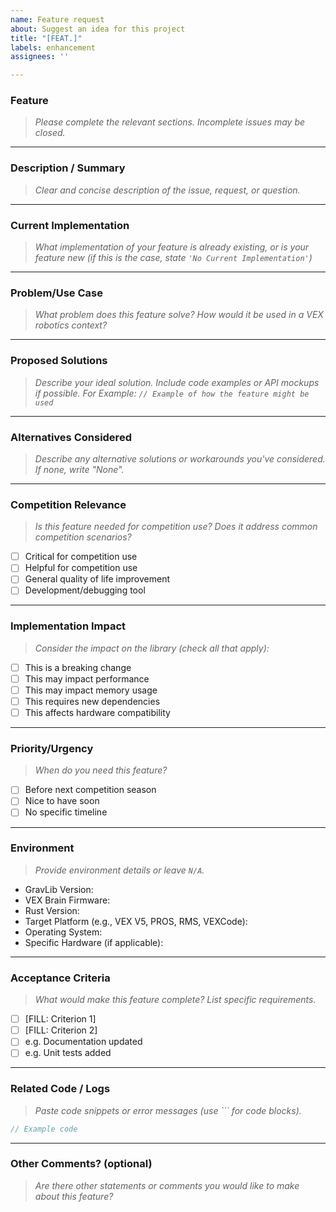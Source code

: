 ```yaml
---
name: Feature request
about: Suggest an idea for this project
title: "[FEAT.]"
labels: enhancement
assignees: ''

---
```


### Feature

> _Please complete the relevant sections. Incomplete issues may be closed._

---

### Description / Summary

> _Clear and concise description of the issue, request, or question._

---

### Current Implementation

> _What implementation of your feature is already existing, or is your feature new (if this is the case, state `'No Current Implementation'`)_

---

### Problem/Use Case

> _What problem does this feature solve? How would it be used in a VEX robotics context?_

---

### Proposed Solutions

> _Describe your ideal solution. Include code examples or API mockups if possible._
> _For Example: ```// Example of how the feature might be used```_

---

### Alternatives Considered

> _Describe any alternative solutions or workarounds you've considered. If none, write "None"._

---

### Competition Relevance

> _Is this feature needed for competition use? Does it address common competition scenarios?_

- [ ] Critical for competition use
- [ ] Helpful for competition use
- [ ] General quality of life improvement
- [ ] Development/debugging tool

---

### Implementation Impact

> _Consider the impact on the library (check all that apply):_

- [ ] This is a breaking change
- [ ] This may impact performance
- [ ] This may impact memory usage
- [ ] This requires new dependencies
- [ ] This affects hardware compatibility

---

### Priority/Urgency

> _When do you need this feature?_

- [ ] Before next competition season
- [ ] Nice to have soon
- [ ] No specific timeline

---

### Environment

> _Provide environment details or leave `N/A`._

- GravLib Version:  
- VEX Brain Firmware:  
- Rust Version:  
- Target Platform (e.g., VEX V5, PROS, RMS, VEXCode):  
- Operating System:
- Specific Hardware (if applicable): 

---

### Acceptance Criteria

> _What would make this feature complete? List specific requirements._

- [ ] [FILL: Criterion 1]
- [ ] [FILL: Criterion 2]
- [ ] e.g. Documentation updated
- [ ] e.g. Unit tests added

---

### Related Code / Logs

> _Paste code snippets or error messages (use ``` for code blocks)._

```rust
// Example code
```
---

### Other Comments? (optional)

> _Are there other statements or comments you would like to make about this feature?_
